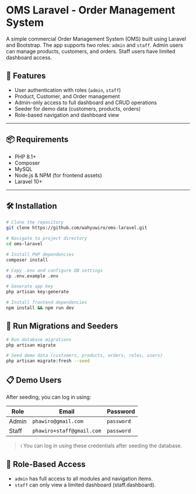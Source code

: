 # OMS Laravel - Order Management System

A simple commercial Order Management System (OMS) built using Laravel and Bootstrap. The app supports two roles: `admin` and `staff`. Admin users can manage products, customers, and orders. Staff users have limited dashboard access.

## 🚀 Features

- User authentication with roles (`admin`, `staff`)
- Product, Customer, and Order management
- Admin-only access to full dashboard and CRUD operations
- Seeder for demo data (customers, products, orders)
- Role-based navigation and dashboard view

---

## 📦 Requirements

- PHP 8.1+
- Composer
- MySQL
- Node.js & NPM (for frontend assets)
- Laravel 10+

---

## 🛠️ Installation

```bash
# Clone the repository
git clone https://github.com/wahyuwiro/oms-laravel.git

# Navigate to project directory
cd oms-laravel

# Install PHP dependencies
composer install

# Copy .env and configure DB settings
cp .env.example .env

# Generate app key
php artisan key:generate

# Install frontend dependencies
npm install && npm run dev
```

## 🧪 Run Migrations and Seeders

```bash
# Run database migrations
php artisan migrate

# Seed demo data (customers, products, orders, roles, users)
php artisan migrate:fresh --seed
```

## 📋 Demo Users
After seeding, you can log in using:

| Role   | Email                    | Password  |
|--------|--------------------------|-----------|
| Admin  | `phawiro@gmail.com`      | `password`|
| Staff  | `phawiro+staff@gmail.com`| `password`|

> ℹ️ You can log in using these credentials after seeding the database.

## 🧩 Role-Based Access
- ```admin``` has full access to all modules and navigation items.
- ```staff``` can only view a limited dashboard (staff.dashboard).

